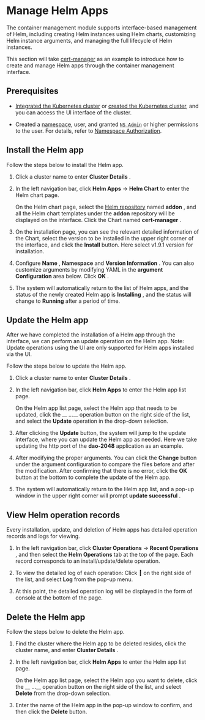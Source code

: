 # Manage Helm Apps

The container management module supports interface-based management of Helm, including creating Helm instances using Helm charts, customizing Helm instance arguments, and managing the full lifecycle of Helm instances.

This section will take [cert-manager](https://cert-manager.io/docs/) as an example to introduce how to create and manage Helm apps through the container management interface.

## Prerequisites

- [Integrated the Kubernetes cluster](../clusters/integrate-cluster.md) or
  [created the Kubernetes cluster](../clusters/create-cluster.md),
  and you can access the UI interface of the cluster.

- Created a [namespace](../namespaces/createns.md),
  user,
  and granted [`NS Admin`](../permissions/permission-brief.md#ns-admin) or higher permissions to the user.
  For details, refer to [Namespace Authorization](../permissions/cluster-ns-auth.md).

## Install the Helm app

Follow the steps below to install the Helm app.

1. Click a cluster name to enter __Cluster Details__ .

     

2. In the left navigation bar, click __Helm Apps__ -> __Helm Chart__ to enter the Helm chart page.

     On the Helm chart page, select the [Helm repository](helm-repo.md) named __addon__ , and all the Helm chart templates under the __addon__ repository will be displayed on the interface.
     Click the Chart named __cert-manager__ .

     

3. On the installation page, you can see the relevant detailed information of the Chart, select the version to be installed in the upper right corner of the interface, and click the __Install__ button. Here select v1.9.1 version for installation.

     

4. Configure __Name__ , __Namespace__ and __Version Information__ . You can also customize arguments by modifying YAML in the **argument Configuration** area below. Click __OK__ .

     

5. The system will automatically return to the list of Helm apps, and the status of the newly created Helm app is __Installing__ , and the status will change to __Running__ after a period of time.

     

## Update the Helm app

After we have completed the installation of a Helm app through the interface, we can perform an update operation on the Helm app. Note: Update operations using the UI are only supported for Helm apps installed via the UI.

Follow the steps below to update the Helm app.

1. Click a cluster name to enter __Cluster Details__ .

     

2. In the left navigation bar, click __Helm Apps__ to enter the Helm app list page.

     On the Helm app list page, select the Helm app that needs to be updated, click the __ ...__ operation button on the right side of the list, and select the __Update__ operation in the drop-down selection.

     

3. After clicking the __Update__ button, the system will jump to the update interface, where you can update the Helm app as needed. Here we take updating the http port of the __dao-2048__ application as an example.

     

4. After modifying the proper arguments. You can click the __Change__ button under the argument configuration to compare the files before and after the modification. After confirming that there is no error, click the __OK__ button at the bottom to complete the update of the Helm app.

     

5. The system will automatically return to the Helm app list, and a pop-up window in the upper right corner will prompt __update successful__ .

     

## View Helm operation records

Every installation, update, and deletion of Helm apps has detailed operation records and logs for viewing.

1. In the left navigation bar, click __Cluster Operations__ -> __Recent Operations__ , and then select the __Helm Operations__ tab at the top of the page. Each record corresponds to an install/update/delete operation.

     

2. To view the detailed log of each operation: Click __┇__ on the right side of the list, and select __Log__ from the pop-up menu.

     

3. At this point, the detailed operation log will be displayed in the form of console at the bottom of the page.

     

## Delete the Helm app

Follow the steps below to delete the Helm app.

1. Find the cluster where the Helm app to be deleted resides, click the cluster name, and enter __Cluster Details__ .

     

2. In the left navigation bar, click __Helm Apps__ to enter the Helm app list page.

     On the Helm app list page, select the Helm app you want to delete, click the __ ...__ operation button on the right side of the list, and select __Delete__ from the drop-down selection.

     

3. Enter the name of the Helm app in the pop-up window to confirm, and then click the __Delete__ button.

     
